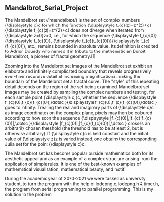 Mandalbrot_Serial_Project
-----------------------------------------------------------------------------------------------------------------------------------------------------------------------------------

The Mandelbrot set (/ˈmændəlbrɒt/) is the set of complex numbers {\displaystyle c}c for which the function {\displaystyle f_{c}(z)=z^{2}+c}{\displaystyle f_{c}(z)=z^{2}+c} does not diverge when iterated from {\displaystyle z=0}z=0, i.e., for which the sequence {\displaystyle f_{c}(0)}{\displaystyle f_{c}(0)}, {\displaystyle f_{c}(f_{c}(0))}{\displaystyle f_{c}(f_{c}(0))}, etc., remains bounded in absolute value. Its definition is credited to Adrien Douady who named it in tribute to the mathematician Benoit Mandelbrot, a pioneer of fractal geometry.[1]


Zooming into the Mandelbrot set
Images of the Mandelbrot set exhibit an elaborate and infinitely complicated boundary that reveals progressively ever-finer recursive detail at increasing magnifications, making the boundary of the Mandelbrot set a fractal curve. The "style" of this repeating detail depends on the region of the set being examined. Mandelbrot set images may be created by sampling the complex numbers and testing, for each sample point {\displaystyle c,}c, whether the sequence {\displaystyle f_{c}(0),f_{c}(f_{c}(0)),\dotsc }{\displaystyle f_{c}(0),f_{c}(f_{c}(0)),\dotsc } goes to infinity. Treating the real and imaginary parts of {\displaystyle c}c as image coordinates on the complex plane, pixels may then be coloured according to how soon the sequence {\displaystyle |f_{c}(0)|,|f_{c}(f_{c}(0))|,\dotsc }{\displaystyle |f_{c}(0)|,|f_{c}(f_{c}(0))|,\dotsc } crosses an arbitrarily chosen threshold (the threshold has to be at least 2, but is otherwise arbitrary). If {\displaystyle c}c is held constant and the initial value of {\displaystyle z}z is varied instead, one obtains the corresponding Julia set for the point {\displaystyle c}c.

The Mandelbrot set has become popular outside mathematics both for its aesthetic appeal and as an example of a complex structure arising from the application of simple rules. It is one of the best-known examples of mathematical visualization, mathematical beauty, and motif.

During the academic year of 2020-2021 we were tasked as university student, to turn the program with the help of lodepng.c, lodepng.h & timer.h, the program from serial programming to parallel programming. This is my solution to the problem
